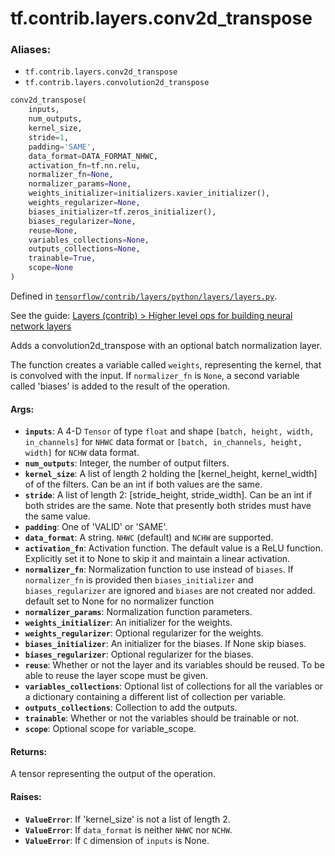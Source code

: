 <div itemscope itemtype="http://developers.google.com/ReferenceObject">
<meta itemprop="name" content="tf.contrib.layers.conv2d_transpose" />
</div>

# tf.contrib.layers.conv2d_transpose

### Aliases:

* `tf.contrib.layers.conv2d_transpose`
* `tf.contrib.layers.convolution2d_transpose`

``` python
conv2d_transpose(
    inputs,
    num_outputs,
    kernel_size,
    stride=1,
    padding='SAME',
    data_format=DATA_FORMAT_NHWC,
    activation_fn=tf.nn.relu,
    normalizer_fn=None,
    normalizer_params=None,
    weights_initializer=initializers.xavier_initializer(),
    weights_regularizer=None,
    biases_initializer=tf.zeros_initializer(),
    biases_regularizer=None,
    reuse=None,
    variables_collections=None,
    outputs_collections=None,
    trainable=True,
    scope=None
)
```



Defined in [`tensorflow/contrib/layers/python/layers/layers.py`](https://www.tensorflow.org/code/tensorflow/contrib/layers/python/layers/layers.py).

See the guide: [Layers (contrib) > Higher level ops for building neural network layers](../../../../../api_guides/python/contrib.layers.md#Higher_level_ops_for_building_neural_network_layers)

Adds a convolution2d_transpose with an optional batch normalization layer.

The function creates a variable called `weights`, representing the
kernel, that is convolved with the input. If `normalizer_fn` is `None`, a
second variable called 'biases' is added to the result of the operation.

#### Args:

* <b>`inputs`</b>: A 4-D `Tensor` of type `float` and shape
    `[batch, height, width, in_channels]` for `NHWC` data format or
    `[batch, in_channels, height, width]` for `NCHW` data format.
* <b>`num_outputs`</b>: Integer, the number of output filters.
* <b>`kernel_size`</b>: A list of length 2 holding the [kernel_height, kernel_width] of
    of the filters. Can be an int if both values are the same.
* <b>`stride`</b>: A list of length 2: [stride_height, stride_width].
    Can be an int if both strides are the same.  Note that presently
    both strides must have the same value.
* <b>`padding`</b>: One of 'VALID' or 'SAME'.
* <b>`data_format`</b>: A string. `NHWC` (default) and `NCHW` are supported.
* <b>`activation_fn`</b>: Activation function. The default value is a ReLU function.
    Explicitly set it to None to skip it and maintain a linear activation.
* <b>`normalizer_fn`</b>: Normalization function to use instead of `biases`. If
    `normalizer_fn` is provided then `biases_initializer` and
    `biases_regularizer` are ignored and `biases` are not created nor added.
    default set to None for no normalizer function
* <b>`normalizer_params`</b>: Normalization function parameters.
* <b>`weights_initializer`</b>: An initializer for the weights.
* <b>`weights_regularizer`</b>: Optional regularizer for the weights.
* <b>`biases_initializer`</b>: An initializer for the biases. If None skip biases.
* <b>`biases_regularizer`</b>: Optional regularizer for the biases.
* <b>`reuse`</b>: Whether or not the layer and its variables should be reused. To be
    able to reuse the layer scope must be given.
* <b>`variables_collections`</b>: Optional list of collections for all the variables or
    a dictionary containing a different list of collection per variable.
* <b>`outputs_collections`</b>: Collection to add the outputs.
* <b>`trainable`</b>: Whether or not the variables should be trainable or not.
* <b>`scope`</b>: Optional scope for variable_scope.


#### Returns:

  A tensor representing the output of the operation.


#### Raises:

* <b>`ValueError`</b>: If 'kernel_size' is not a list of length 2.
* <b>`ValueError`</b>: If `data_format` is neither `NHWC` nor `NCHW`.
* <b>`ValueError`</b>: If `C` dimension of `inputs` is None.